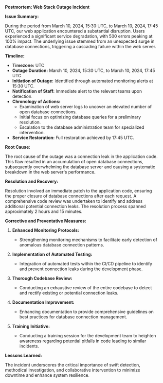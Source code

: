 **Postmortem: Web Stack Outage Incident**

**Issue Summary:**

During the period from March 10, 2024, 15:30 UTC, to March 10, 2024, 17:45 UTC, our web application encountered a substantial disruption. Users experienced a significant service degradation, with 500 errors peaking at 100% impact. The underlying issue stemmed from an unexpected surge in database connections, triggering a cascading failure within the web server.

**Timeline:**

- **Timezone:** UTC
- **Outage Duration:** March 10, 2024, 15:30 UTC, to March 10, 2024, 17:45 UTC
- **Initiation of Outage:** Identified through automated monitoring alerts at 15:30 UTC.
- **Notification of Staff:** Immediate alert to the relevant teams upon detection.
- **Chronology of Actions:**
  - Examination of web server logs to uncover an elevated number of open database connections.
  - Initial focus on optimizing database queries for a preliminary resolution.
  - Escalation to the database administration team for specialized intervention.
- **Service Restoration:** Full restoration achieved by 17:45 UTC.

**Root Cause:**

The root cause of the outage was a connection leak in the application code. This flaw resulted in an accumulation of open database connections, subsequently overwhelming the database server and causing a systematic breakdown in the web server's performance.

**Resolution and Recovery:**

Resolution involved an immediate patch to the application code, ensuring the proper closure of database connections after each request. A comprehensive code review was undertaken to identify and address additional potential connection leaks. The resolution process spanned approximately 2 hours and 15 minutes.

**Corrective and Preventative Measures:**

1. **Enhanced Monitoring Protocols:**
   - Strengthening monitoring mechanisms to facilitate early detection of anomalous database connection patterns.

2. **Implementation of Automated Testing:**
   - Integration of automated tests within the CI/CD pipeline to identify and prevent connection leaks during the development phase.

3. **Thorough Codebase Review:**
   - Conducting an exhaustive review of the entire codebase to detect and rectify existing or potential connection leaks.

4. **Documentation Improvement:**
   - Enhancing documentation to provide comprehensive guidelines on best practices for database connection management.

5. **Training Initiative:**
   - Conducting a training session for the development team to heighten awareness regarding potential pitfalls in code leading to similar incidents.

**Lessons Learned:**

The incident underscores the critical importance of swift detection, methodical investigation, and collaborative intervention to minimize downtime and enhance system resilience.